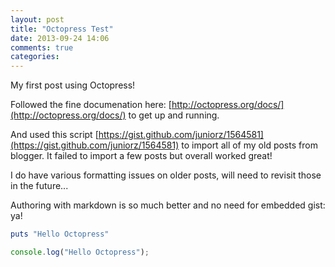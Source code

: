 ```yaml
---
layout: post
title: "Octopress Test"
date: 2013-09-24 14:06
comments: true
categories: 
---
```


My first post using Octopress!

Followed the fine documenation here: [http://octopress.org/docs/](http://octopress.org/docs/) to get up and running.

And used this script [https://gist.github.com/juniorz/1564581](https://gist.github.com/juniorz/1564581) to import all of my old posts from blogger. It failed to import a few posts but overall worked great!

I do have various formatting issues on older posts, will need to revisit those in the future...

Authoring with markdown is so much better and no need for embedded gist: ya!

```ruby
puts "Hello Octopress"
```

```javascript
console.log("Hello Octopress");
```


